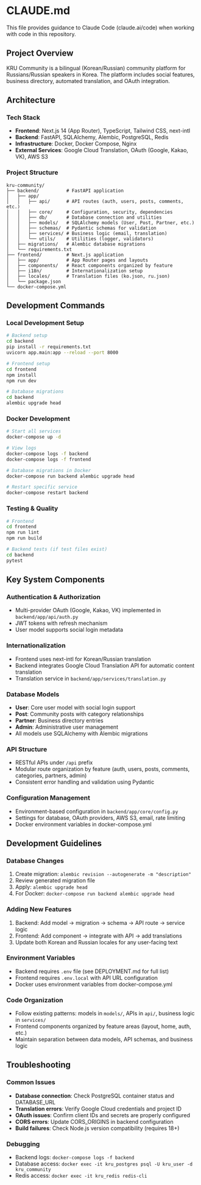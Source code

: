 # CLAUDE.md

This file provides guidance to Claude Code (claude.ai/code) when working with code in this repository.

## Project Overview

KRU Community is a bilingual (Korean/Russian) community platform for Russians/Russian speakers in Korea. The platform includes social features, business directory, automated translation, and OAuth integration.

## Architecture

### Tech Stack
- **Frontend**: Next.js 14 (App Router), TypeScript, Tailwind CSS, next-intl
- **Backend**: FastAPI, SQLAlchemy, Alembic, PostgreSQL, Redis
- **Infrastructure**: Docker, Docker Compose, Nginx
- **External Services**: Google Cloud Translation, OAuth (Google, Kakao, VK), AWS S3

### Project Structure
```
kru-community/
├── backend/          # FastAPI application
│   ├── app/
│   │   ├── api/      # API routes (auth, users, posts, comments, etc.)
│   │   ├── core/     # Configuration, security, dependencies
│   │   ├── db/       # Database connection and utilities
│   │   ├── models/   # SQLAlchemy models (User, Post, Partner, etc.)
│   │   ├── schemas/  # Pydantic schemas for validation
│   │   ├── services/ # Business logic (email, translation)
│   │   └── utils/    # Utilities (logger, validators)
│   ├── migrations/   # Alembic database migrations
│   └── requirements.txt
├── frontend/         # Next.js application
│   ├── app/          # App Router pages and layouts
│   ├── components/   # React components organized by feature
│   ├── i18n/         # Internationalization setup
│   ├── locales/      # Translation files (ko.json, ru.json)
│   └── package.json
└── docker-compose.yml
```

## Development Commands

### Local Development Setup
```bash
# Backend setup
cd backend
pip install -r requirements.txt
uvicorn app.main:app --reload --port 8000

# Frontend setup
cd frontend
npm install
npm run dev

# Database migrations
cd backend
alembic upgrade head
```

### Docker Development
```bash
# Start all services
docker-compose up -d

# View logs
docker-compose logs -f backend
docker-compose logs -f frontend

# Database migrations in Docker
docker-compose run backend alembic upgrade head

# Restart specific service
docker-compose restart backend
```

### Testing & Quality
```bash
# Frontend
cd frontend
npm run lint
npm run build

# Backend tests (if test files exist)
cd backend
pytest
```

## Key System Components

### Authentication & Authorization
- Multi-provider OAuth (Google, Kakao, VK) implemented in `backend/app/api/auth.py`
- JWT tokens with refresh mechanism
- User model supports social login metadata

### Internationalization
- Frontend uses next-intl for Korean/Russian translation
- Backend integrates Google Cloud Translation API for automatic content translation
- Translation service in `backend/app/services/translation.py`

### Database Models
- **User**: Core user model with social login support
- **Post**: Community posts with category relationships
- **Partner**: Business directory entries
- **Admin**: Administrative user management
- All models use SQLAlchemy with Alembic migrations

### API Structure
- RESTful APIs under `/api` prefix
- Modular route organization by feature (auth, users, posts, comments, categories, partners, admin)
- Consistent error handling and validation using Pydantic

### Configuration Management
- Environment-based configuration in `backend/app/core/config.py`
- Settings for database, OAuth providers, AWS S3, email, rate limiting
- Docker environment variables in docker-compose.yml

## Development Guidelines

### Database Changes
1. Create migration: `alembic revision --autogenerate -m "description"`
2. Review generated migration file
3. Apply: `alembic upgrade head`
4. For Docker: `docker-compose run backend alembic upgrade head`

### Adding New Features
1. Backend: Add model → migration → schema → API route → service logic
2. Frontend: Add component → integrate with API → add translations
3. Update both Korean and Russian locales for any user-facing text

### Environment Variables
- Backend requires `.env` file (see DEPLOYMENT.md for full list)
- Frontend requires `.env.local` with API URL configuration
- Docker uses environment variables from docker-compose.yml

### Code Organization
- Follow existing patterns: models in `models/`, APIs in `api/`, business logic in `services/`
- Frontend components organized by feature areas (layout, home, auth, etc.)
- Maintain separation between data models, API schemas, and business logic

## Troubleshooting

### Common Issues
- **Database connection**: Check PostgreSQL container status and DATABASE_URL
- **Translation errors**: Verify Google Cloud credentials and project ID
- **OAuth issues**: Confirm client IDs and secrets are properly configured
- **CORS errors**: Update CORS_ORIGINS in backend configuration
- **Build failures**: Check Node.js version compatibility (requires 18+)

### Debugging
- Backend logs: `docker-compose logs -f backend`
- Database access: `docker exec -it kru_postgres psql -U kru_user -d kru_community`
- Redis access: `docker exec -it kru_redis redis-cli`